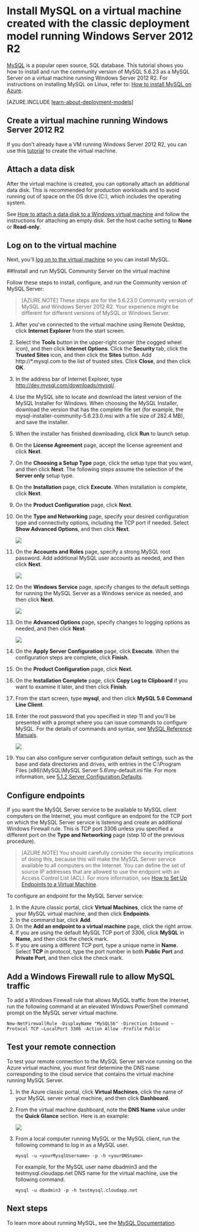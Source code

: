 <properties
    pageTitle="Create a VM running MySQL | Microsoft Azure"
    description="Create an Azure virtual machine running Windows Server 2012 R2 and the MySQL database using the classic deployment model."
    services="virtual-machines-windows"
    documentationCenter=""
    authors="cynthn"
    manager="timlt"
    editor="tysonn"
    tags="azure-service-management"/>

<tags
    ms.service="virtual-machines-windows"
    ms.workload="infrastructure-services"
    ms.tgt_pltfrm="vm-windows"
    ms.devlang="na"
    ms.topic="article"
    ms.date="07/25/2016"
    ms.author="cynthn"/>


# <a name="install-mysql-on-a-virtual-machine-created-with-the-classic-deployment-model-running-windows-server-2012-r2"></a>Install MySQL on a virtual machine created with the classic deployment model running Windows Server 2012 R2

[MySQL](http://www.mysql.com) is a popular open source, SQL database. This tutorial shows you how to install and run the community version of MySQL 5.6.23 as a MySQL Server on a virtual machine running Windows Server 2012 R2. For instructions on installing MySQL on Linux, refer to: [How to install MySQL on Azure](virtual-machines-linux-mysql-install.md).

[AZURE.INCLUDE [learn-about-deployment-models](../../includes/learn-about-deployment-models-classic-include.md)]

## <a name="create-a-virtual-machine-running-windows-server-2012-r2"></a>Create a virtual machine running Windows Server 2012 R2

If you don't already have a VM running Windows Server 2012 R2, you can use this [tutorial](virtual-machines-windows-classic-tutorial.md) to create the virtual machine. 

## <a name="attach-a-data-disk"></a>Attach a data disk

After the virtual machine is created, you can optionally attach an additional data disk. This is recommended for production workloads and to avoid running out of space on the OS drive (C:), which  includes the operating system.

See [How to attach a data disk to a Windows virtual machine](virtual-machines-windows-classic-attach-disk.md) and follow the instructions for attaching an empty disk. Set the host cache setting to **None** or **Read-only**.

## <a name="log-on-to-the-virtual-machine"></a>Log on to the virtual machine

Next, you'll [log on to the virtual machine](virtual-machines-windows-classic-connect-logon.md) so you can install MySQL.

##<a name="install-and-run-mysql-community-server-on-the-virtual-machine"></a>Install and run MySQL Community Server on the virtual machine

Follow these steps to install, configure, and run the Community version of MySQL Server:

> [AZURE.NOTE] These steps are for the 5.6.23.0 Community version of MySQL and Windows Server 2012 R2. Your experience might be different for different versions of MySQL or Windows Server.

1.  After you've connected to the virtual machine using Remote Desktop, click **Internet Explorer** from the start screen.
2.  Select the **Tools** button in the upper-right corner (the cogged wheel icon), and then click **Internet Options**. Click the **Security** tab, click the **Trusted Sites** icon, and then click the **Sites** button. Add http://*.mysql.com to the list of trusted sites. Click **Close**, and then click **OK**.
3.  In the address bar of Internet Explorer, type http://dev.mysql.com/downloads/mysql/.
4.  Use the MySQL site to locate and download the latest version of the MySQL Installer for Windows. When choosing the MySQL Installer, download the version that has the complete file set (for example, the mysql-installer-community-5.6.23.0.msi with a file size of 282.4 MB), and save the installer.
5.  When the installer has finished downloading, click **Run** to launch setup.
6.  On the **License Agreement** page, accept the license agreement and click **Next**.
7.  On the **Choosing a Setup Type** page, click the setup type that you want, and then click **Next**. The following steps assume the selection of the **Server only** setup type.
8.  On the **Installation** page, click **Execute**. When installation is complete, click **Next**.
9.  On the **Product Configuration** page, click **Next**.
10. On the **Type and Networking** page, specify your desired configuration type and connectivity options, including the TCP port if needed. Select **Show Advanced Options**, and then click **Next**.

    ![](./media/virtual-machines-windows-classic-mysql-2008r2/MySQL_TypeNetworking.png)

11. On the **Accounts and Roles** page, specify a strong MySQL root password. Add additional MySQL user accounts as needed, and then click **Next**.

    ![](./media/virtual-machines-windows-classic-mysql-2008r2/MySQL_AccountsRoles_Filled.png)

12. On the **Windows Service** page, specify changes to the default settings for running the MySQL Server as a Windows service as needed, and then click **Next**.

    ![](./media/virtual-machines-windows-classic-mysql-2008r2/MySQL_WindowsService.png)

13. On the **Advanced Options** page, specify changes to logging options as needed, and then click **Next**.

    ![](./media/virtual-machines-windows-classic-mysql-2008r2/MySQL_AdvOptions.png)

14. On the **Apply Server Configuration** page, click **Execute**. When the configuration steps are complete, click **Finish**.
15. On the **Product Configuration** page, click **Next**.
16. On the **Installation Complete** page, click **Copy Log to Clipboard** if you want to examine it later, and then click **Finish**.
17. From the start screen, type **mysql**, and then click **MySQL 5.6 Command Line Client**.
18. Enter the root password that you specified in step 11 and you'll be presented with a prompt where you can issue commands to configure MySQL. For the details of commands and syntax, see [MySQL Reference Manuals](http://dev.mysql.com/doc/refman/5.6/en/server-configuration-defaults.html).

    ![](./media/virtual-machines-windows-classic-mysql-2008r2/MySQL_CommandPrompt.png)

19. You can also configure server configuration default settings, such as the base and data directories and drives, with entries in the C:\Program Files (x86)\MySQL\MySQL Server 5.6\my-default.ini file. For more information, see [5.1.2 Server Configuration Defaults](http://dev.mysql.com/doc/refman/5.6/en/server-configuration-defaults.html).

## <a name="configure-endpoints"></a>Configure endpoints

If you want the MySQL Server service to be available to MySQL client computers on the Internet, you must configure an endpoint for the TCP port on which the MySQL Server service is listening and create an additional Windows Firewall rule. This is TCP port 3306 unless you specified a different port on the **Type and Networking** page (step 10 of the previous procedure).


> [AZURE.NOTE] You should carefully consider the security implications of doing this, because this will make the MySQL Server service available to all computers on the Internet. You can define the set of source IP addresses that are allowed to use the endpoint with an Access Control List (ACL). For more information, see [How to Set Up Endpoints to a Virtual Machine](virtual-machines-windows-classic-setup-endpoints.md).


To configure an endpoint for the MySQL Server service:

1.  In the Azure classic portal, click **Virtual Machines**, click the name of your MySQL virtual machine, and then click **Endpoints**.
2.  In the command bar, click **Add**.
3.  On the **Add an endpoint to a virtual machine** page, click the right arrow.
4.  If you are using the default MySQL TCP port of 3306, click **MySQL** in **Name**, and then click the check mark.
5.  If you are using a different TCP port, type a unique name in **Name**. Select **TCP** in protocol, type the port number in both **Public Port** and **Private Port**, and then click the check mark.

## <a name="add-a-windows-firewall-rule-to-allow-mysql-traffic"></a>Add a Windows Firewall rule to allow MySQL traffic

To add a Windows Firewall rule that allows MySQL traffic from the Internet, run the following command at an elevated Windows PowerShell command prompt on the MySQL server virtual machine.

    New-NetFirewallRule -DisplayName "MySQL56" -Direction Inbound –Protocol TCP –LocalPort 3306 -Action Allow -Profile Public


    
## <a name="test-your-remote-connection"></a>Test your remote connection


To test your remote connection to the MySQL Server service running on the Azure virtual machine, you must first determine the DNS name corresponding to the cloud service that contains the virtual machine running MySQL Server.

1.  In the Azure classic portal, click **Virtual Machines**, click the name of your MySQL server virtual machine, and then click **Dashboard**.
2.  From the virtual machine dashboard, note the **DNS Name** value under the **Quick Glance** section. Here is an example:

    ![](./media/virtual-machines-windows-classic-mysql-2008r2/MySQL_DNSName.png)

3.  From a local computer running MySQL or the MySQL client, run the following command to log in as a MySQL user.

        mysql -u <yourMysqlUsername> -p -h <yourDNSname>

    For example, for the MySQL user name dbadmin3 and the testmysql.cloudapp.net DNS name for the virtual machine, use the following command.

        mysql -u dbadmin3 -p -h testmysql.cloudapp.net


## <a name="next-steps"></a>Next steps

To learn more about running MySQL, see the [MySQL Documentation](http://dev.mysql.com/doc/).

